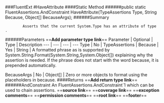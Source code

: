 ###FluentExt
#HaveAttribute
####Static Method
######public static FluentAssertions.AndConstraint<TypeAssertions> HaveAttribute(TypeAssertions Type, String Because, Object[] BecauseArgs);
######Summary

            Asserts that the current System.Type has an attribute of type .
            
######Parameters
==__Add parameter type link__==
Parameter | Optional | Type | Description
 ---  |  ---  |  ---  |  --- 
Type | No | TypeAssertions | 
Because | Yes | String | A formatted phrase as is supported by System.String.Format(System.String,System.Object[])
                explaining why the assertion is needed. If the phrase does not start with the
                word because, it is prepended automatically.
            
BecauseArgs | No | Object[] | Zero or more objects to format using the placeholders in because.
####Returns
==__Add return type link__==
######AndConstraint<TypeAssertions>
An FluentAssertions.AndConstraint`1 which can be used to chain assertions.
==__source link__==
==__coverage link__==
==__exception comments__==
==__permission comments__==
==__root link__==
==__footer__==

